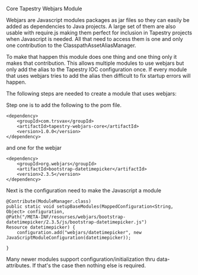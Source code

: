 Core Tapestry Webjars Module

Webjars are Javascript modules packages as jar files so they can easily be added as dependencies to Java projects. A large set of them are also usable with require.js making them perfect for inclusion in Tapestry projects when Javascript is needed. All that need to access them is one and only one contribution to the ClasspathAssetAliasManager.

To make that happen this module does one thing and one thing only it makes that contribution. This allows multiple modules to use webjars but only add the alias to the Tapestry IOC configuration once. If every module that uses webjars tries to add the alias then difficult to fix startup errors will happen.

The following steps are needed to create a module that uses webjars:

Step one is to add the following to the pom file.

	<dependency>
		<groupId>com.trsvax</groupId>
		<artifactId>tapestry-webjars-core</artifactId>
		<version>1.0.0</version>
	</dependency> 

and one for the webjar

	<dependency>
		<groupId>org.webjars</groupId>
		<artifactId>bootstrap-datetimepicker</artifactId>
		<version>2.3.5</version>
	</dependency>

Next is the configuration need to make the Javascript a module

    @Contribute(ModuleManager.class)
	public static void setupBaseModules(MappedConfiguration<String, Object> configuration,
	@Path("/META-INF/resourses/webjars/bootstrap-datetimepicker/2.3.5/js/bootstrap-datetimepicker.js")
	Resource datetimepicker) {
		configuration.add("webjars/datetimepicker", new JavaScriptModuleConfiguration(datetimepicker));
	
	}
	
Many newer modules support configuration/initialization thru data- attributes. If that's the case then nothing else is required.

